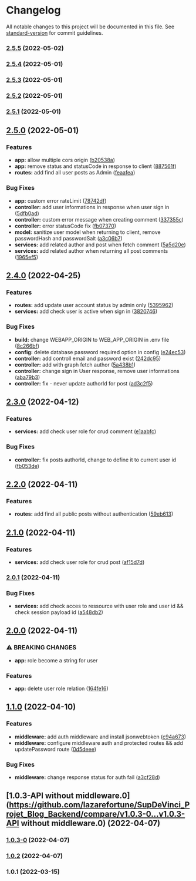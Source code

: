 # Changelog

All notable changes to this project will be documented in this file. See [standard-version](https://github.com/conventional-changelog/standard-version) for commit guidelines.

### [2.5.5](https://github.com/lazarefortune/SupDeVinci-Projet-Blog-Backend/compare/v2.5.4...v2.5.5) (2022-05-02)

### [2.5.4](https://github.com/lazarefortune/SupDeVinci-Projet-Blog-Backend/compare/v2.5.3...v2.5.4) (2022-05-01)

### [2.5.3](https://github.com/lazarefortune/SupDeVinci-Projet-Blog-Backend/compare/v2.5.2...v2.5.3) (2022-05-01)

### [2.5.2](https://github.com/lazarefortune/SupDeVinci-Projet-Blog-Backend/compare/v2.5.1...v2.5.2) (2022-05-01)

### [2.5.1](https://github.com/lazarefortune/SupDeVinci-Projet-Blog-Backend/compare/v2.5.0...v2.5.1) (2022-05-01)

## [2.5.0](https://github.com/lazarefortune/SupDeVinci-Projet-Blog-Backend/compare/v2.4.0...v2.5.0) (2022-05-01)


### Features

* **app:** allow multiple cors origin ([b20538a](https://github.com/lazarefortune/SupDeVinci-Projet-Blog-Backend/commit/b20538a9a9acb3129f30b9559217710061d310ac))
* **app:** remove status and statusCode in response to client ([887561f](https://github.com/lazarefortune/SupDeVinci-Projet-Blog-Backend/commit/887561f9153a59d6335c6321e80bddcfc950e83d))
* **routes:** add find all user posts as Admin ([feaafea](https://github.com/lazarefortune/SupDeVinci-Projet-Blog-Backend/commit/feaafea93b3af2d0e8a69c43a4243282206506d8))


### Bug Fixes

* **app:** custom error rateLimit ([78742df](https://github.com/lazarefortune/SupDeVinci-Projet-Blog-Backend/commit/78742dfe63b1503fb23cd76bdb766a39cc8af188))
* **controller:** add user informations in response when user sign in ([5dfb0ad](https://github.com/lazarefortune/SupDeVinci-Projet-Blog-Backend/commit/5dfb0ada28f764d2f4002d18d75a6ce3db9a1df6))
* **controller:** custom error message when creating comment ([337355c](https://github.com/lazarefortune/SupDeVinci-Projet-Blog-Backend/commit/337355c9a2b1a79e3f5f0c6995c226d8fcb05550))
* **controller:** error statusCode fix ([fb07370](https://github.com/lazarefortune/SupDeVinci-Projet-Blog-Backend/commit/fb073700bdec3ddb8686cdefaa625ea557c411d1))
* **model:** sanitize user model when returning to client, remove passwordHash and passwordSalt ([a3c06b7](https://github.com/lazarefortune/SupDeVinci-Projet-Blog-Backend/commit/a3c06b7bf8dc33144ce53bc1df7287f393cc96ad))
* **services:** add related author and post when fetch comment ([5a5d20e](https://github.com/lazarefortune/SupDeVinci-Projet-Blog-Backend/commit/5a5d20e67e59b62a81021cc1c046c02a2009a952))
* **services:** add related author when returning all post comments ([1965ef5](https://github.com/lazarefortune/SupDeVinci-Projet-Blog-Backend/commit/1965ef53e6444ef79aa3ea1021860c7d7308a51b))

## [2.4.0](https://github.com/lazarefortune/SupDeVinci_Projet_Blog_Backend/compare/v2.3.0...v2.4.0) (2022-04-25)


### Features

* **routes:** add update user account status by admin only ([5395962](https://github.com/lazarefortune/SupDeVinci_Projet_Blog_Backend/commit/5395962c7c038274741082a16430a9a9fafda27b))
* **services:** add check user is active when sign in ([3820746](https://github.com/lazarefortune/SupDeVinci_Projet_Blog_Backend/commit/38207467bd32e0e80dba15b8e8e4601ef32e4830))


### Bug Fixes

* **build:** change WEBAPP_ORIGIN to WEB_APP_ORIGIN in .env file ([8c266bf](https://github.com/lazarefortune/SupDeVinci_Projet_Blog_Backend/commit/8c266bfa60255ca8d2989dad0edce9a67f25cb4e))
* **config:** delete database password required option in config ([e24ec53](https://github.com/lazarefortune/SupDeVinci_Projet_Blog_Backend/commit/e24ec533146a83ecf75c798c896a230bc18fa0c1))
* **controller:** add controll email and password exist ([242dc95](https://github.com/lazarefortune/SupDeVinci_Projet_Blog_Backend/commit/242dc95045c101738f4e5369c22808a477919817))
* **controller:** add with graph fetch author ([5a438b1](https://github.com/lazarefortune/SupDeVinci_Projet_Blog_Backend/commit/5a438b16b6517d1f4a9602a6794da4fd3ca45fc1))
* **controller:** change sign in User response, remove user informations ([aba79b3](https://github.com/lazarefortune/SupDeVinci_Projet_Blog_Backend/commit/aba79b3e18277fbf928686ac97c04573024d6dfd))
* **controller:** fix - never update authorId for post ([ad3c2f5](https://github.com/lazarefortune/SupDeVinci_Projet_Blog_Backend/commit/ad3c2f5e18b6b923e7f9807397e13281117a5d7e))

## [2.3.0](https://github.com/lazarefortune/SupDeVinci_Projet_Blog_Backend/compare/v2.2.0...v2.3.0) (2022-04-12)


### Features

* **services:** add check user role for crud comment ([e1aabfc](https://github.com/lazarefortune/SupDeVinci_Projet_Blog_Backend/commit/e1aabfcdc674017f4db662837ed6d468b1e7c095))


### Bug Fixes

* **controller:** fix posts authorId, change to define it to current user id ([fb053de](https://github.com/lazarefortune/SupDeVinci_Projet_Blog_Backend/commit/fb053de39fa76f6802fee90bc3e37a6596a06caa))

## [2.2.0](https://github.com/lazarefortune/SupDeVinci_Projet_Blog_Backend/compare/v2.1.0...v2.2.0) (2022-04-11)


### Features

* **routes:** add find all public posts without authentication ([59eb613](https://github.com/lazarefortune/SupDeVinci_Projet_Blog_Backend/commit/59eb6131084e45e724630db9e11e16c10619597b))

## [2.1.0](https://github.com/lazarefortune/SupDeVinci_Projet_Blog_Backend/compare/v2.0.1...v2.1.0) (2022-04-11)


### Features

* **services:** add check user role for crud post ([af15d7d](https://github.com/lazarefortune/SupDeVinci_Projet_Blog_Backend/commit/af15d7d9452afd32a1ec017376eb49de6a22cf42))

### [2.0.1](https://github.com/lazarefortune/SupDeVinci_Projet_Blog_Backend/compare/v2.0.0...v2.0.1) (2022-04-11)


### Bug Fixes

* **services:** add check acces to ressource with user role and user id && check session payload id ([a548db2](https://github.com/lazarefortune/SupDeVinci_Projet_Blog_Backend/commit/a548db229b0f04ea87ca1265ca79e5a592ce9dcb))

## [2.0.0](https://github.com/lazarefortune/SupDeVinci_Projet_Blog_Backend/compare/v1.1.0...v2.0.0) (2022-04-11)


### ⚠ BREAKING CHANGES

* **app:** role become a string for user

### Features

* **app:** delete user role relation ([164fe16](https://github.com/lazarefortune/SupDeVinci_Projet_Blog_Backend/commit/164fe168e0713b05ecffa294c469e8ff3225d1c5))

## [1.1.0](https://github.com/lazarefortune/SupDeVinci_Projet_Blog_Backend/compare/v1.0.3-0...v1.1.0) (2022-04-10)


### Features

* **middleware:** add auth middleware and install jsonwebtoken ([c94a673](https://github.com/lazarefortune/SupDeVinci_Projet_Blog_Backend/commit/c94a673286d8cf0838c8631b90a08309a5393e9b))
* **middleware:** configure middleware auth and protected routes && add updatePassword route ([0d5deee](https://github.com/lazarefortune/SupDeVinci_Projet_Blog_Backend/commit/0d5deee0ab4978b2343dc1fa975925ed5c73f882))


### Bug Fixes

* **middleware:** change response status for auth fail ([a3cf28d](https://github.com/lazarefortune/SupDeVinci_Projet_Blog_Backend/commit/a3cf28d189c1fba38f28de6b14d8f09148857eea))

## [1.0.3-API without middleware.0](https://github.com/lazarefortune/SupDeVinci_Projet_Blog_Backend/compare/v1.0.3-0...v1.0.3-API without middleware.0) (2022-04-07)

### [1.0.3-0](https://github.com/lazarefortune/SupDeVinci_Projet_Blog_Backend/compare/v1.0.2...v1.0.3-0) (2022-04-07)

### [1.0.2](https://github.com/lazarefortune/SupDeVinci_Projet_Blog_Backend/compare/v2.0.0...v1.0.2) (2022-04-07)

### 1.0.1 (2022-03-15)
